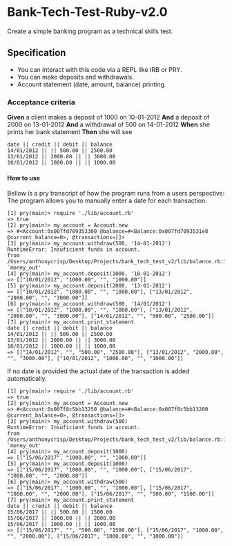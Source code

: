 # Bank-Tech-Test-Ruby-v2.0

Create a simple banking program as a technical skills test.

## Specification

* You can interact with this code via a REPL like IRB or PRY.
* You can make deposits and withdrawals.
* Account statement (date, amount, balance) printing.

### Acceptance criteria

**Given** a client makes a deposit of 1000 on 10-01-2012
**And** a deposit of 2000 on 13-01-2012
**And** a withdrawal of 500 on 14-01-2012
**When** she prints her bank statement
**Then** she will see

```
date || credit || debit || balance
14/01/2012 || || 500.00 || 2500.00
13/01/2012 || 2000.00 || || 3000.00
10/01/2012 || 1000.00 || || 1000.00
```

#### How to use

Bellow is a pry transcript of how the program runs from a users perspective:
The program allows you to manually enter a date for each transaction.

```
[1] pry(main)> require './lib/account.rb'
=> true
[2] pry(main)> my_account = Account.new
=> #<Account:0x007fd709353300 @balance=#<Balance:0x007fd7093531e8 @current_balance=0>, @transactions=[]>
[3] pry(main)> my_account.withdraw(500, '14-01-2012')
RuntimeError: Insuficient funds in account.
from /Users/anthonycrisp/Desktop/Projects/bank_tech_test_v2/lib/balance.rb:15:in `money_out'
[4] pry(main)> my_account.deposit(1000, '10-01-2012')
=> [["10/01/2012", "1000.00", "", "1000.00"]]
[5] pry(main)> my_account.deposit(2000, '13-01-2012')
=> [["10/01/2012", "1000.00", "", "1000.00"], ["13/01/2012", "2000.00", "", "3000.00"]]
[6] pry(main)> my_account.withdraw(500, '14/01/2012')
=> [["10/01/2012", "1000.00", "", "1000.00"], ["13/01/2012", "2000.00", "", "3000.00"], ["14/01/2012", "", "500.00", "2500.00"]]
[7] pry(main)> my_account.print_statement
date || credit || debit || balance
14/01/2012 || || 500.00 || 2500.00
13/01/2012 || 2000.00 || || 3000.00
10/01/2012 || 1000.00 || || 1000.00
=> [["14/01/2012", "", "500.00", "2500.00"], ["13/01/2012", "2000.00", "", "3000.00"], ["10/01/2012", "1000.00", "", "1000.00"]]

```
If no date is provided the actual date of the transaction is added automatically.

```
[1] pry(main)> require './lib/account.rb'
=> true
[2] pry(main)> my_account = Account.new
=> #<Account:0x007f8c5bb13250 @balance=#<Balance:0x007f8c5bb13200 @current_balance=0>, @transactions=[]>
[3] pry(main)> my_account.withdraw(500)
RuntimeError: Insuficient funds in account.
from /Users/anthonycrisp/Desktop/Projects/bank_tech_test_v2/lib/balance.rb:15:in `money_out'
[4] pry(main)> my_account.deposit(1000)
=> [["15/06/2017", "1000.00", "", "1000.00"]]
[5] pry(main)> my_account.deposit(1000)
=> [["15/06/2017", "1000.00", "", "1000.00"], ["15/06/2017", "1000.00", "", "2000.00"]]
[6] pry(main)> my_account.withdraw(500)
=> [["15/06/2017", "1000.00", "", "1000.00"], ["15/06/2017", "1000.00", "", "2000.00"], ["15/06/2017", "", "500.00", "1500.00"]]
[7] pry(main)> my_account.print_statement
date || credit || debit || balance
15/06/2017 || || 500.00 || 1500.00
15/06/2017 || 1000.00 || || 2000.00
15/06/2017 || 1000.00 || || 1000.00
=> [["15/06/2017", "", "500.00", "1500.00"], ["15/06/2017", "1000.00", "", "2000.00"], ["15/06/2017", "1000.00", "", "1000.00"]]

```
